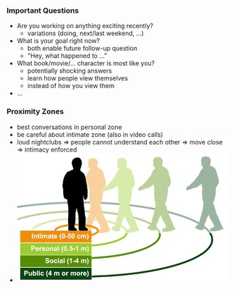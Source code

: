 ### Important Questions
 + Are you working on anything exciting recently?
	+ variations (doing, next/last weekend, ...)
+ What is your goal right now?
	+ both enable future follow-up question
	+ "Hey, what happened to ..."
+ What book/movie/... character is most like you?
	+ potentially shocking answers
	+ learn how people view themselves 
	+ instead of how you view them
+ ...
### Proximity Zones
+ best conversations in personal zone
+ be careful about intimate zone (also in video calls)
+ loud nightclubs => people cannot understand each other => move close => intimacy enforced
+ ![](../../z_images/Pasted%20image%2020250531102432.png)